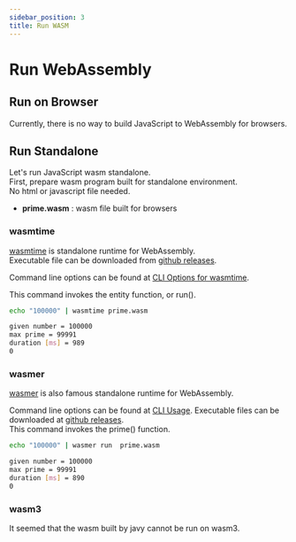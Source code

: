 ```yaml
---
sidebar_position: 3
title: Run WASM
---
```


# Run WebAssembly

## Run on Browser

Currently, there is no way to build JavaScript to WebAssembly for browsers.

## Run Standalone

Let's run JavaScript wasm standalone.  
First, prepare wasm program built for standalone environment.  
No html or javascript file needed.

- **prime.wasm** : wasm file built for browsers

### wasmtime

[wasmtime](https://wasmtime.dev/) is standalone runtime for WebAssembly.  
Executable file can be downloaded from [github releases](https://github.com/bytecodealliance/wasmtime/releases).

Command line options can be found at [CLI Options for wasmtime](https://docs.wasmtime.dev/cli-options.html).

This command invokes the entity function, or run().

```bash title="invoke prime function with wasmtime"
echo "100000" | wasmtime prime.wasm
```

```bash title="output"
given number = 100000
max prime = 99991
duration [ms] = 989
0
```

### wasmer

[wasmer](https://wasmer.io/) is also famous standalone runtime for WebAssembly.

Command line options can be found at [CLI Usage](https://docs.wasmer.io/ecosystem/wasmer/usage).
Executable files can be downloaded at [github releases](https://github.com/wasmerio/wasmer/releases).  
This command invokes the prime() function.

```bash title="invoke prime function with wasmer"
echo "100000" | wasmer run  prime.wasm
```

```bash title="output"
given number = 100000
max prime = 99991
duration [ms] = 890
0
```

### wasm3

It seemed that the wasm built by javy cannot be run on wasm3.
